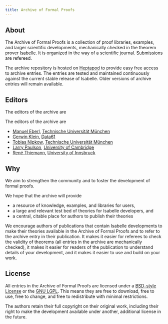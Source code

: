 ```yaml
---
title: Archive of Formal Proofs
---
```


## About

The Archive of Formal Proofs is a collection of proof libraries, examples, and larger scientific developments, mechanically checked in the theorem prover [Isabelle](http://isabelle.in.tum.de/). It is organized in the way of a scientific journal. [Submissions](/submitting) are refereed.

The archive repository is hosted on [Heptapod](https://foss.heptapod.net/isa-afp/) to provide easy free access to archive entries. The entries are tested and maintained continuously against the current stable release of Isabelle. Older versions of archive entries will remain available.

## Editors

The editors of the archive are

The editors of the archive are

*   [Manuel Eberl](http://www.in.tum.de/~eberlm/), [Technische Universität München](http://www.tum.de/)
*   [Gerwin Klein](http://www.cse.unsw.edu.au/~kleing/), [Data61](http://www.data61.csiro.au)
*   [Tobias Nipkow](http://www.in.tum.de/~nipkow/), [Technische Universität München](http://www.tum.de/)
*   [Larry Paulson](http://www.cl.cam.ac.uk/users/lcp/), [University of Cambridge](http://www.cam.ac.uk/)
*   [René Thiemann](http://cl-informatik.uibk.ac.at/users/thiemann/), [University of Innsbruck](https://www.uibk.ac.at/)

## Why

We aim to strengthen the community and to foster the development of formal proofs.

We hope that the archive will provide

*   a resource of knowledge, examples, and libraries for users,
*   a large and relevant test bed of theories for Isabelle developers, and
*   a central, citable place for authors to publish their theories

We encourage authors of publications that contain Isabelle developments to make their theories available in the Archive of Formal Proofs and to refer to the archive entry in their publication. It makes it easier for referees to check the validity of theorems (all entries in the archive are mechanically checked), it makes it easier for readers of the publication to understand details of your development, and it makes it easier to use and build on your work.

## License

All entries in the Archive of Formal Proofs are licensed under a [BSD-style License](LICENSE) or the [GNU LGPL](http://www.gnu.org/copyleft/lesser.html). This means they are free to download, free to use, free to change, and free to redistribute with minimal restrictions.

The authors retain their full copyright on their original work, including their right to make the development available under another, additional license in the future.